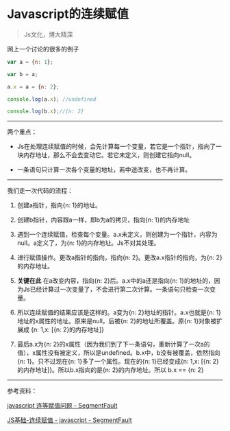 # Javascript的连续赋值

> Js文化，博大精深

网上一个讨论的很多的例子

```js
var a = {n: 1};

var b = a;  

a.x = a = {n: 2};

console.log(a.x); //undefined

console.log(b.x);//{n: 2}
```

---

两个重点：

+ Js在处理连续赋值的时候，会先计算每一个变量，若它是一个指针，指向了一块内存地址，那么不会去变动它。若它未定义，则创建它指向null。

+ 一条语句只计算一次各个变量的地址，若中途改变，也不再计算。

---

我们走一次代码的流程：

1. 创建a指针，指向{n: 1}的地址。

2. 创建b指针，内容跟a一样，即b为a的拷贝，指向{n: 1}的内存地址

3. 遇到一个连续赋值，检查每个变量。a.x未定义，则创建为一个指针，内容为null。a定义了，为{n: 1}的内存地址。Js不对其处理。

4. 进行赋值操作。更改a指针的指向，指向{n: 2}。更改a.x指针的指向，为{n: 2}的内存地址。

5. **关键在此** 在a改变内容，指向{n: 2}后。a.x中的a还是指向{n: 1}的地址的，因为Js已经计算过一次变量了，不会进行第二次计算。一条语句只检查一次变量。

6. 所以连续赋值的结果应该是这样的。a变为{n: 2}地址的指针。a.x也就是{n: 1}地址的x属性的地址。原来是null，后被{n: 2}的地址所覆盖。原{n: 1}对象被扩展成 {n: 1,x: [{n: 2}的内存地址]}

7. 最后a.x为{n: 2}的x属性（因为我们到了下一条语句，重新计算了一次a的值），x属性没有被定义，所以是undefined。b.x中，b没有被覆盖，依然指向{n: 1}。只不过现在{n: 1}多了一个属性。现在的{n: 1}已经变成{n: 1,x: [{n: 2}的内存地址]}。所以b.x指向的是{n: 2}的内存地址。所以 b.x == {n: 2}

---

参考资料：

[javascript 连等赋值问题 - SegmentFault](https://segmentfault.com/q/1010000002637728)

[JS基础-连续赋值 - javascript - SegmentFault](https://segmentfault.com/a/1190000008475665)
